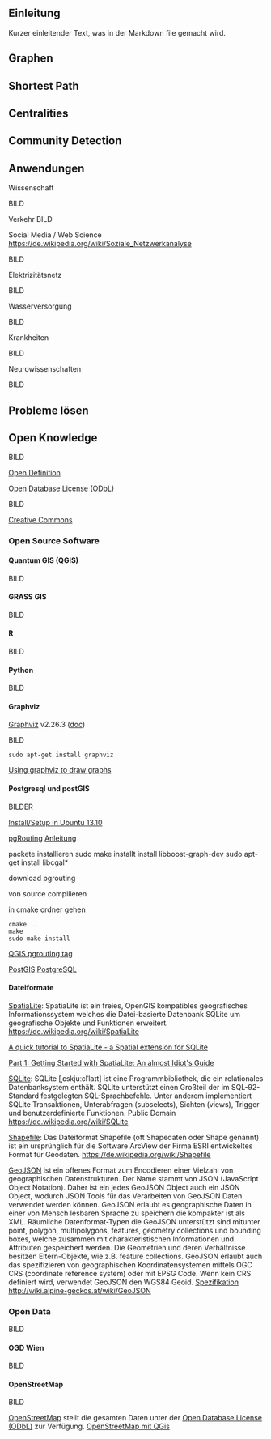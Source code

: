 



## Einleitung
Kurzer einleitender Text, was in der Markdown file gemacht wird.

## Graphen



## Shortest Path



## Centralities



## Community Detection






## Anwendungen
Wissenschaft

BILD

Verkehr
BILD

Social Media / Web Science
https://de.wikipedia.org/wiki/Soziale_Netzwerkanalyse

BILD

Elektrizitätsnetz

BILD

Wasserversorgung

BILD

Krankheiten

BILD

Neurowissenschaften

BILD

## Probleme lösen


## Open Knowledge 
BILD

[Open Definition](http://opendefinition.org/)

[Open Database License (ODbL)](http://opendatacommons.org/licenses/odbl/)

BILD

[Creative Commons](http://de.creativecommons.org/)


### Open Source Software

#### Quantum GIS (QGIS)
BILD


#### GRASS GIS
BILD


#### R
BILD


#### Python
BILD


#### Graphviz
[Graphviz](http://www.graphviz.org/) v2.26.3 ([doc](http://www.graphviz.org/Documentation.php))

BILD

```
sudo apt-get install graphviz
```

[Using graphviz to draw graphs](http://avedo.net/338/using-graphviz-to-draw-graphs/)

#### Postgresql und postGIS
BILDER

[Install/Setup in Ubuntu 13.10](http://trac.osgeo.org/postgis/wiki/UsersWikiPostGIS21UbuntuPGSQL93Apt)

[pgRouting](http://pgrouting.org/)
[Anleitung](http://docs.pgrouting.org/2.0/en/pgRoutingDocumentation.pdf)

packete installieren
sudo make installt install libboost-graph-dev
sudo apt-get install libcgal*

download pgrouting

von source compilieren


in cmake ordner gehen
```
cmake ..
make
sudo make install
```

[QGIS pgrouting tag](http://planet.qgis.org/planet/tag/pgrouting/)

[PostGIS](http://postgis.org/)
[PostgreSQL](http://www.postgresql.org/)

#### Dateiformate

[SpatiaLite](https://www.gaia-gis.it/fossil/libspatialite/index): SpatiaLite ist ein freies, OpenGIS kompatibles geografisches Informationssystem welches die Datei-basierte Datenbank SQLite um geografische Objekte und Funktionen erweitert.
https://de.wikipedia.org/wiki/SpatiaLite

[A quick tutorial to SpatiaLite - a Spatial extension for SQLite](http://www.gaia-gis.it/gaia-sins/spatialite-tutorial-2.3.1.html)

[Part 1: Getting Started with SpatiaLite: An almost Idiot's Guide](http://www.bostongis.com/PrinterFriendly.aspx?content_name=spatialite_tut01)

[SQLite](https://www.sqlite.org/): SQLite [ˌɛskjuːɛlˈlaɪt] ist eine Programmbibliothek, die ein relationales Datenbanksystem enthält. SQLite unterstützt einen Großteil der im SQL-92-Standard festgelegten SQL-Sprachbefehle. Unter anderem implementiert SQLite Transaktionen, Unterabfragen (subselects), Sichten (views), Trigger und benutzerdefinierte Funktionen. Public Domain
https://de.wikipedia.org/wiki/SQLite

[Shapefile](http://www.esri.com/library/whitepapers/pdfs/shapefile.pdf): Das Dateiformat Shapefile (oft Shapedaten oder Shape genannt) ist ein ursprünglich für die Software ArcView der Firma ESRI entwickeltes Format für Geodaten.
https://de.wikipedia.org/wiki/Shapefile

[GeoJSON](http://geojson.org/) 
ist ein offenes Format zum Encodieren einer Vielzahl von geographischen Datenstrukturen. Der Name stammt von JSON (JavaScript Object Notation). Daher ist ein jedes GeoJSON Object auch ein JSON Object, wodurch JSON Tools für das Verarbeiten von GeoJSON Daten verwendet werden können. GeoJSON erlaubt es geographische Daten in einer von Mensch lesbaren Sprache zu speichern die kompakter ist als XML. Räumliche Datenformat-Typen die GeoJSON unterstützt sind mitunter point, polygon, multipolygons, features, geometry collections und bounding boxes, welche zusammen mit charakteristischen Informationen und Attributen gespeichert werden. Die Geometrien und deren Verhältnisse besitzen Eltern-Objekte, wie z.B. feature collections. GeoJSON erlaubt auch das spezifizieren von geographischen Koordinatensystemen mittels OGC CRS (coordinate reference system) oder mit EPSG Code. Wenn kein CRS definiert wird, verwendet GeoJSON den WGS84 Geoid.
[Spezifikation](http://geojson.org/geojson-spec.html)
http://wiki.alpine-geckos.at/wiki/GeoJSON

### Open Data
BILD

#### OGD Wien
BILD



#### OpenStreetMap
BILD

[OpenStreetMap](http://wiki.openstreetmap.org/wiki/Map_Features) stellt die gesamten Daten unter der [Open Database License (ODbL)](http://opendatacommons.org/licenses/odbl/) zur Verfügung.
[OpenStreetMap mit QGis](http://www.qgis.org/en/docs/user_manual/osm/openstreetmap.html)



